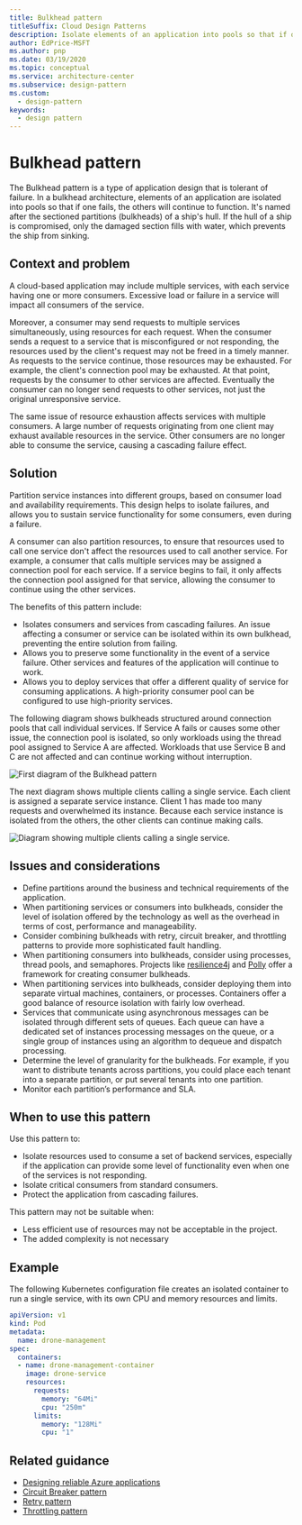```yaml
---
title: Bulkhead pattern
titleSuffix: Cloud Design Patterns
description: Isolate elements of an application into pools so that if one fails, the others will continue to function.
author: EdPrice-MSFT
ms.author: pnp
ms.date: 03/19/2020
ms.topic: conceptual
ms.service: architecture-center
ms.subservice: design-pattern
ms.custom:
  - design-pattern
keywords:
  - design pattern
---
```


# Bulkhead pattern

The Bulkhead pattern is a type of application design that is tolerant of failure. In a bulkhead architecture, elements of an application are isolated into pools so that if one fails, the others will continue to function. It's named after the sectioned partitions (bulkheads) of a ship's hull. If the hull of a ship is compromised, only the damaged section fills with water, which prevents the ship from sinking.

## Context and problem

A cloud-based application may include multiple services, with each service having one or more consumers. Excessive load or failure in a service will impact all consumers of the service.

Moreover, a consumer may send requests to multiple services simultaneously, using resources for each request. When the consumer sends a request to a service that is misconfigured or not responding, the resources used by the client's request may not be freed in a timely manner. As requests to the service continue, those resources may be exhausted. For example, the client's connection pool may be exhausted. At that point, requests by the consumer to other services are affected. Eventually the consumer can no longer send requests to other services, not just the original unresponsive service.

The same issue of resource exhaustion affects services with multiple consumers. A large number of requests originating from one client may exhaust available resources in the service. Other consumers are no longer able to consume the service, causing a cascading failure effect.

## Solution

Partition service instances into different groups, based on consumer load and availability requirements. This design helps to isolate failures, and allows you to sustain service functionality for some consumers, even during a failure.

A consumer can also partition resources, to ensure that resources used to call one service don't affect the resources used to call another service. For example, a consumer that calls multiple services may be assigned a connection pool for each service. If a service begins to fail, it only affects the connection pool assigned for that service, allowing the consumer to continue using the other services.

The benefits of this pattern include:

- Isolates consumers and services from cascading failures. An issue affecting a consumer or service can be isolated within its own bulkhead, preventing the entire solution from failing.
- Allows you to preserve some functionality in the event of a service failure. Other services and features of the application will continue to work.
- Allows you to deploy services that offer a different quality of service for consuming applications. A high-priority consumer pool can be configured to use high-priority services.

The following diagram shows bulkheads structured around connection pools that call individual services. If Service A fails or causes some other issue, the connection pool is isolated, so only workloads using the thread pool assigned to Service A are affected. Workloads that use Service B and C are not affected and can continue working without interruption.

![First diagram of the Bulkhead pattern](./_images/bulkhead-1.png)

The next diagram shows multiple clients calling a single service. Each client is assigned a separate service instance. Client 1 has made too many requests and overwhelmed its instance. Because each service instance is isolated from the others, the other clients can continue making calls.

![Diagram showing multiple clients calling a single service.](./_images/bulkhead-2.png)

## Issues and considerations

- Define partitions around the business and technical requirements of the application.
- When partitioning services or consumers into bulkheads, consider the level of isolation offered by the technology as well as the overhead in terms of cost, performance and manageability.
- Consider combining bulkheads with retry, circuit breaker, and throttling patterns to provide more sophisticated fault handling.
- When partitioning consumers into bulkheads, consider using processes, thread pools, and semaphores. Projects like [resilience4j](https://github.com/resilience4j/resilience4j) and [Polly][polly] offer a framework for creating consumer bulkheads.
- When partitioning services into bulkheads, consider deploying them into separate virtual machines, containers, or processes. Containers offer a good balance of resource isolation with fairly low overhead.
- Services that communicate using asynchronous messages can be isolated through different sets of queues. Each queue can have a dedicated set of instances processing messages on the queue, or a single group of instances using an algorithm to dequeue and dispatch processing.
- Determine the level of granularity for the bulkheads. For example, if you want to distribute tenants across partitions, you could place each tenant into a separate partition, or put several tenants into one partition.
- Monitor each partition’s performance and SLA.

## When to use this pattern

Use this pattern to:

- Isolate resources used to consume a set of backend services, especially if the application can provide some level of functionality even when one of the services is not responding.
- Isolate critical consumers from standard consumers.
- Protect the application from cascading failures.

This pattern may not be suitable when:

- Less efficient use of resources may not be acceptable in the project.
- The added complexity is not necessary

## Example

The following Kubernetes configuration file creates an isolated container to run a single service, with its own CPU and memory resources and limits.

```yml
apiVersion: v1
kind: Pod
metadata:
  name: drone-management
spec:
  containers:
  - name: drone-management-container
    image: drone-service
    resources:
      requests:
        memory: "64Mi"
        cpu: "250m"
      limits:
        memory: "128Mi"
        cpu: "1"
```

## Related guidance

- [Designing reliable Azure applications](../framework/resiliency/app-design.md)
- [Circuit Breaker pattern](./circuit-breaker.md)
- [Retry pattern](./retry.md)
- [Throttling pattern](./throttling.md)

<!-- links -->

[polly]: https://github.com/App-vNext/Polly

